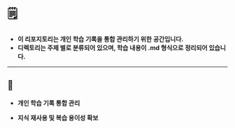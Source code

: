 # 🗒️

- **이 리포지토리는 개인 학습 기록을 통합 관리하기 위한 공간입니다.**
- **디렉토리는 주제 별로 분류되어 있으며, 학습 내용이 .md 형식으로 정리되어 있습니다.**

---

## 📌

- **개인 학습 기록 통합 관리**

- **지식 재사용 및 복습 용이성 확보**

  
